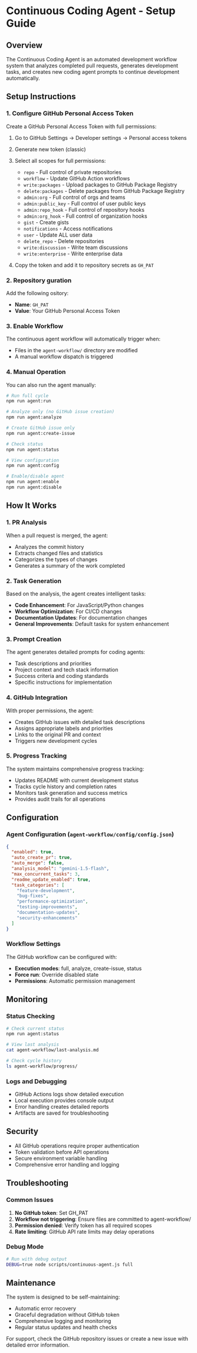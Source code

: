 # Continuous Coding Agent - Setup Guide

## Overview

The Continuous Coding Agent is an automated development workflow system that analyzes completed pull requests, generates development tasks, and creates new coding agent prompts to continue development automatically.

## Setup Instructions

### 1. Configure GitHub Personal Access Token

Create a GitHub Personal Access Token with full permissions:

1. Go to GitHub Settings → Developer settings → Personal access tokens
2. Generate new token (classic)
3. Select all scopes for full permissions:
   - `repo` - Full control of private repositories
   - `workflow` - Update GitHub Action workflows
   - `write:packages` - Upload packages to GitHub Package Registry
   - `delete:packages` - Delete packages from GitHub Package Registry
   - `admin:org` - Full control of orgs and teams
   - `admin:public_key` - Full control of user public keys
   - `admin:repo_hook` - Full control of repository hooks
   - `admin:org_hook` - Full control of organization hooks
   - `gist` - Create gists
   - `notifications` - Access notifications
   - `user` - Update ALL user data
   - `delete_repo` - Delete repositories
   - `write:discussion` - Write team discussions
   - `write:enterprise` - Write enterprise data

4. Copy the token and add it to repository secrets as `GH_PAT`

### 2. Repository guration

Add the following ository:

- **Name**: `GH_PAT`
- **Value**: Your GitHub Personal Access Token

### 3. Enable Workflow

The continuous agent workflow will automatically trigger when:
- Files in the `agent-workflow/` directory are modified
- A manual workflow dispatch is triggered

### 4. Manual Operation

You can also run the agent manually:

```bash
# Run full cycle
npm run agent:run

# Analyze only (no GitHub issue creation)
npm run agent:analyze

# Create GitHub issue only
npm run agent:create-issue

# Check status
npm run agent:status

# View configuration
npm run agent:config

# Enable/disable agent
npm run agent:enable
npm run agent:disable
```

## How It Works

### 1. PR Analysis
When a pull request is merged, the agent:
- Analyzes the commit history
- Extracts changed files and statistics
- Categorizes the types of changes
- Generates a summary of the work completed

### 2. Task Generation
Based on the analysis, the agent creates intelligent tasks:
- **Code Enhancement**: For JavaScript/Python changes
- **Workflow Optimization**: For CI/CD changes
- **Documentation Updates**: For documentation changes
- **General Improvements**: Default tasks for system enhancement

### 3. Prompt Creation
The agent generates detailed prompts for coding agents:
- Task descriptions and priorities
- Project context and tech stack information
- Success criteria and coding standards
- Specific instructions for implementation

### 4. GitHub Integration
With proper permissions, the agent:
- Creates GitHub issues with detailed task descriptions
- Assigns appropriate labels and priorities
- Links to the original PR and context
- Triggers new development cycles

### 5. Progress Tracking
The system maintains comprehensive progress tracking:
- Updates README with current development status
- Tracks cycle history and completion rates
- Monitors task generation and success metrics
- Provides audit trails for all operations

## Configuration

### Agent Configuration (`agent-workflow/config/config.json`)
```json
{
  "enabled": true,
  "auto_create_pr": true,
  "auto_merge": false,
  "analysis_model": "gemini-1.5-flash",
  "max_concurrent_tasks": 3,
  "readme_update_enabled": true,
  "task_categories": [
    "feature-development",
    "bug-fixes",
    "performance-optimization",
    "testing-improvements",
    "documentation-updates",
    "security-enhancements"
  ]
}
```

### Workflow Settings
The GitHub workflow can be configured with:
- **Execution modes**: full, analyze, create-issue, status
- **Force run**: Override disabled state
- **Permissions**: Automatic permission management

## Monitoring

### Status Checking
```bash
# Check current status
npm run agent:status

# View last analysis
cat agent-workflow/last-analysis.md

# Check cycle history
ls agent-workflow/progress/
```

### Logs and Debugging
- GitHub Actions logs show detailed execution
- Local execution provides console output
- Error handling creates detailed reports
- Artifacts are saved for troubleshooting

## Security

- All GitHub operations require proper authentication
- Token validation before API operations
- Secure environment variable handling
- Comprehensive error handling and logging

## Troubleshooting

### Common Issues
1. **No GitHub token**: Set GH_PAT 
2. **Workflow not triggering**: Ensure files are committed to agent-workflow/
3. **Permission denied**: Verify token has all required scopes
4. **Rate limiting**: GitHub API rate limits may delay operations

### Debug Mode
```bash
# Run with debug output
DEBUG=true node scripts/continuous-agent.js full
```

## Maintenance

The system is designed to be self-maintaining:
- Automatic error recovery
- Graceful degradation without GitHub token
- Comprehensive logging and monitoring
- Regular status updates and health checks

For support, check the GitHub repository issues or create a new issue with detailed error information.
